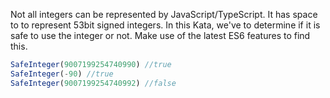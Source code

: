 Not all integers can be represented by JavaScript/TypeScript. It has space to to represent 53bit signed integers. In this Kata, we've to determine if it is safe to use the integer or not. Make use of the latest ES6 features to find this.

```javascript
SafeInteger(9007199254740990) //true
SafeInteger(-90) //true
SafeInteger(9007199254740992) //false
```